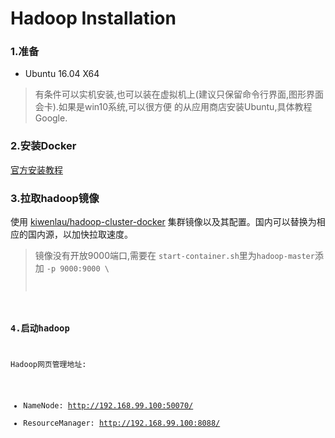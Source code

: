 # Hadoop Installation 

### 1.准备

- Ubuntu 16.04 X64

>有条件可以实机安装,也可以装在虚拟机上(建议只保留命令行界面,图形界面会卡).如果是win10系统,可以很方便
 的从应用商店安装Ubuntu,具体教程Google.
 
 
### 2.安装Docker
 
 [官方安装教程](https://docs.docker.com/engine/installation/linux/docker-ce/ubuntu/)

### 3.拉取hadoop镜像
 
使用 [kiwenlau/hadoop-cluster-docker](https://github.com/kiwenlau/hadoop-cluster-docker) 集群镜像以及其配置。国内可以替换为相应的国内源，以加快拉取速度。
 
 > 镜像没有开放9000端口,需要在 <code>start-container.sh</code>里为<code>hadoop-master</code>添加 <code>-p 9000:9000 \
 
### 4.启动hadoop
  
  Hadoop网页管理地址:
  
  - NameNode: http://192.168.99.100:50070/
  - ResourceManager: http://192.168.99.100:8088/